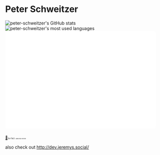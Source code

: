 # Peter Schweitzer

<div style="width: 100%">
<img src="https://github-readme-stats.vercel.app/api?username=peter-schweitzer&show_icons=true&locale=en&theme=gruvbox#gh-dark-mode-only" alt="peter-schweitzer's GitHub stats" width="480"/>
</div>
<div style="width: 100%">
<img src="https://github-readme-stats.vercel.app/api/top-langs?username=peter-schweitzer&show_icons=true&locale=en&layout=compact&langs_count=4&theme=gruvbox#gh-dark-mode-only" alt="peter-schweitzer's most used languages"  width="480"/>
</div>
<div style="width: 100%">
<img src="/isocalender.svg" alt="Isometic Commit Calender" style="border-radius: 6px; border: 1px solid white" width="480"/>
</div>
<br>
<a href="https://raw.githubusercontent.com/peter-schweitzer/peter-schweitzer/master/diamonds.gif" style="font-size: 12px;">💎</a><span style="font-size: 6px;">fun fact: </span><span style="font-size: 4px;">diamonds hihihihi</span>

also check out http://dev.jeremys.social/
